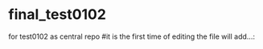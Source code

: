 # final_test0102
for test0102 as central repo
#it is the first time of editing the file 
will add...:
